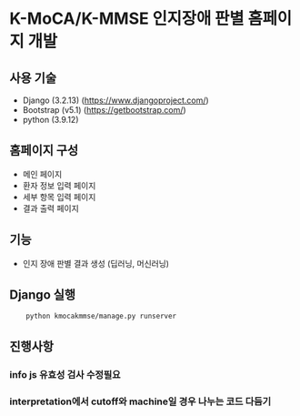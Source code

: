 # K-MoCA/K-MMSE 인지장애 판별 홈페이지 개발

## 사용 기술
- Django (3.2.13) (https://www.djangoproject.com/)
- Bootstrap (v5.1) (https://getbootstrap.com/)
- python (3.9.12)

## 홈페이지 구성

- 메인 페이지 
- 환자 정보 입력 페이지
- 세부 항목 입력 페이지
- 결과 출력 페이지


## 기능

- 인지 장애 판별 결과 생성 (딥러닝, 머신러닝)

## Django 실행
``` 
    python kmocakmmse/manage.py runserver 
```

## 진행사항

### info js 유효성 검사 수정필요

### interpretation에서 cutoff와 machine일 경우 나누는 코드 다듬기